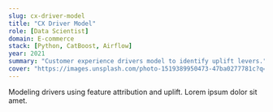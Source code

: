 ```yaml
---
slug: cx-driver-model
title: "CX Driver Model"
role: [Data Scientist]
domain: E‑commerce
stack: [Python, CatBoost, Airflow]
year: 2021
summary: "Customer experience drivers model to identify uplift levers."
cover: "https://images.unsplash.com/photo-1519389950473-47ba0277781c?q=80&w=1400&auto=format&fit=crop"
---
```


Modeling drivers using feature attribution and uplift. Lorem ipsum dolor sit amet.

